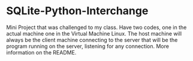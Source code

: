 # SQLite-Python-Interchange
Mini Project that was challenged to my class. Have two codes, one in the actual machine one in the Virtual Machine Linux. The host machine will always be the client machine connecting to the server that will be the program running on the server, listening for any connection. More information on the README.
